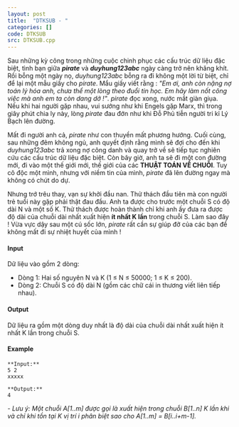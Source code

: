 ```yaml
---
layout: post
title:  "DTKSUB - "
categories: []
code: DTKSUB
src: DTKSUB.cpp
---
```




Sau những kỳ công trong những cuộc chinh phục các cấu trúc dữ liệu đặc biệt, tình bạn giữa **_pirate_** và **_duyhung123abc_** ngày càng trở nên khăng khít. Rồi bỗng một ngày nọ, _duyhung123abc_ bỗng ra đi không một lời từ biệt, chỉ để lại một mẫu giấy cho _pirate_. Mẩu giấy viết rằng : _"Em ơi, anh còn nặng nợ toán lý hóa anh, chưa thể một lòng theo đuổi tin học. Em hãy làm nốt công việc mà anh em ta còn dang dở !"_. _pirate_ đọc xong, nước mắt giàn giụa. Nếu khi hai người gặp nhau, vui sướng như khi Engels gặp Marx, thì trong giây phút chia ly này, lòng _pirate_ đau đớn như khi Đỗ Phủ tiễn người tri kỉ Lý Bạch lên đường.

Mất đi người anh cả, _pirate_ như con thuyền mất phương hướng. Cuối cùng, sau những đêm không ngủ, anh quyết định rằng mình sẽ đợi cho đến khi _duyhung123abc_ trả xong nợ công danh và quay trở về sẽ tiếp tục nghiên cứu các cấu trúc dữ liệu đặc biệt. Còn bây giờ, anh ta sẽ đi một con đường mới, đi vào một thế giới mới, thế giới của các **THUẬT TOÁN VỀ CHUỖI**. Tuy cô độc một mình, nhưng với niềm tin của mình, _pirate_ đã lên đường ngay mà không có chút do dự.

Nhưng trớ trêu thay, vạn sự khởi đầu nan. Thử thách đầu tiên mà con người trẻ tuổi này gặp phải thật đau đầu. Anh ta được cho trước một chuỗi S có độ dài N và một số K. Thử thách được hoàn thành chỉ khi anh ấy đưa ra được độ dài của chuỗi dài nhất xuất hiện **ít nhất K lần** trong chuỗi S. Làm sao đây ! Vừa vực dậy sau một cú sốc lớn, _pirate_ rất cần sự giúp đỡ của các bạn để không mất đi sự nhiệt huyết của mình !

#### Input

Dữ liệu vào gồm 2 dòng:

*   Dòng 1: Hai số nguyên N và K (1 ≤ N ≤ 50000; 1 ≤ K ≤ 200).
*   Dòng 2: Chuỗi S có độ dài N (gồm các chữ cái in thương viết liên tiếp nhau).

#### Output

Dữ liệu ra gồm một dòng duy nhất là độ dài của chuỗi dài nhất xuất hiện ít nhất K lần trong chuỗi S.

#### Example

```
**Input:**
5 2
xxxxx

**Output:**
4

```

_\- Lưu ý: Một chuỗi A\[1..m\] được gọi là xuất hiện trong chuỗi B\[1..n\] K lần khi và chỉ khi tồn tại K vị trí i phân biệt sao cho A\[1..m\] = B\[i..i+m-1\]._

<!--more-->

